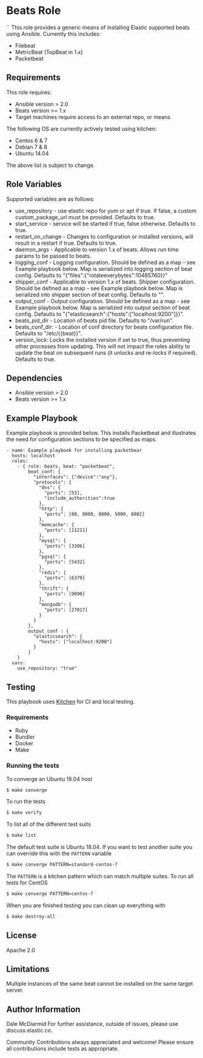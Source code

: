 Beats Role
=========
``
This role provides a generic means of installing Elastic supported beats using Ansible.  Currently this includes:

- Filebeat
- MetricBeat (TopBeat in 1.x)
- Packetbeat

Requirements
------------

This role requires:

- Ansible version > 2.0
- Beats version >= 1.x
- Target machines require access to an external repo, or means

The following OS are currently actively tested using kitchen:

- Centos 6 & 7
- Debian 7 & 8
- Ubuntu 14.04

The above list is subject to change.

Role Variables
--------------

Supported variables are as follows:

- use_repository - use elastic repo for yum or apt if true. If false, a custom custom_package_url must be provided. Defaults to true.
- start_service - service will be started if true, false otherwise.  Defaults to true.
- restart_on_change - Changes to configuration or installed versions, will result in a restart if true.  Defaults to true.
- daemon_args - Applicable to version 1.x of beats.  Allows run time params to be passed to beats.
- logging_conf - Logging configuration.  Should be defined as a map - see Example playbook below.  Map is serialized into logging section of beat config. Defaults to "{"files":{"rotateeverybytes":10485760}}"
- shipper_conf - Applicable to version 1.x of beats.  Shipper configuration. Should be defined as a map - see Example playbook below. Map is serialized into shipper section of beat config. Defaults to "".
- output_conf - Output configuration. Should be defined as a map - see Example playbook below. Map is serialized into output section of beat config. Defaults to "{"elasticsearch":{"hosts":["localhost:9200"]}}".
- beats_pid_dir - Location of beats pid file. Defaults to "/var/run".
- beats_conf_dir: - Location of conf directory for beats configuration file. Defaults to "/etc/{{beat}}".
- version_lock: Locks the installed version if set to true, thus preventing other processes from updating.  This will not impact the roles ability to update the beat on subsequent runs (it unlocks and re-locks if required). Defaults to true.

Dependencies
------------

- Ansible version > 2.0
- Beats version >= 1.x

Example Playbook
----------------

Example playbook is provided below.  This installs Packetbeat and illustrates the need for configuration sections to be specified as maps.

    - name: Example playbook for installing packetbear
      hosts: localhost
      roles:
        - { role: beats, beat: "packetbeat",
            beat_conf: {
              "interfaces": {"device":"any"},
              "protocols": {
                "dns": {
                  "ports": [53],
                  "include_authorities":true
                },
                "http": {
                  "ports": [80, 8080, 8000, 5000, 8002]
                },
                "memcache": {
                  "ports": [11211]
                },
                "mysql": {
                  "ports": [3306]
                },
                "pgsql": {
                  "ports": [5432]
                },
                "redis": {
                  "ports": [6379]
                },
                "thrift": {
                  "ports": [9090]
                },
                "mongodb": {
                  "ports": [27017]
                }
              }
            },
            output_conf : {
              "elasticsearch": {
                "hosts": ["localhost:9200"]
              }
            }
        }
      vars:
        use_repository: "true"

## Testing

This playbook uses [Kitchen](https://kitchen.ci/) for CI and local testing.

### Requirements

* Ruby
* Bundler
* Docker
* Make

### Running the tests

To converge an Ubuntu 18.04 host
```sh
$ make converge
```

To run the tests
```sh
$ make verify
```

To list all of the different test suits
```sh
$ make list
```

The default test suite is Ubuntu 18.04. If you want to test another suite you can override this with the `PATTERN` variable
```sh
$ make converge PATTERN=standard-centos-7
```

The `PATTERN` is a kitchen pattern which can match multiple suites. To run all tests for CentOS
```sh
$ make converge PATTERN=centos-7
```

When you are finished testing you can clean up everything with
```sh
$ make destroy-all
```

License
-------

Apache 2.0

Limitations
------------

Multiple instances of the same beat cannot be installed on the same target server.

Author Information
------------------

Dale McDiarmid
For further assistance, outside of issues, please use discuss.elastic.co.

Community Contributions always appreciated and welcome!  Please ensure all contributions include tests as appropriate.
